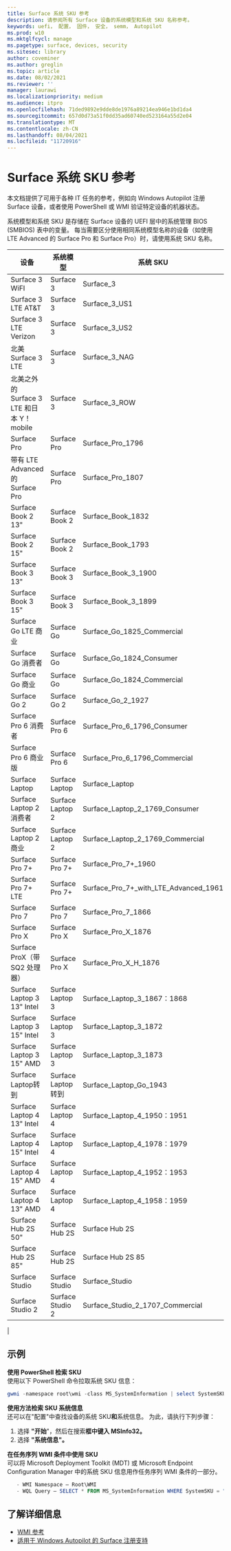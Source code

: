 ```yaml
---
title: Surface 系统 SKU 参考
description: 请参阅所有 Surface 设备的系统模型和系统 SKU 名称参考。
keywords: uefi， 配置， 固件， 安全， semm， Autopilot
ms.prod: w10
ms.mktglfcycl: manage
ms.pagetype: surface, devices, security
ms.sitesec: library
author: coveminer
ms.author: greglin
ms.topic: article
ms.date: 08/02/2021
ms.reviewer: ''
manager: laurawi
ms.localizationpriority: medium
ms.audience: itpro
ms.openlocfilehash: 71ded9892e9dde8de1976a89214ea946e1bd1da4
ms.sourcegitcommit: 657d0d73a51f0dd35ad60740ed523164a55d2e04
ms.translationtype: MT
ms.contentlocale: zh-CN
ms.lasthandoff: 08/04/2021
ms.locfileid: "11720916"
---
```

# <a name="surface-system-sku-reference"></a>Surface 系统 SKU 参考

本文档提供了可用于各种 IT 任务的参考，例如向 Windows Autopilot 注册 Surface 设备，或者使用 PowerShell 或 WMI 验证特定设备的机器状态。

系统模型和系统 SKU 是存储在 Surface 设备的 UEFI 层中的系统管理 BIOS (SMBIOS) 表中的变量。 每当需要区分使用相同系统模型名称的设备（如使用 LTE Advanced 的 Surface Pro 和 Surface Pro）时，请使用系统 SKU 名称。

| 设备   | 系统模型 | 系统 SKU       |
| ---------- | ----------- | -------------- |
| Surface 3 WiFI                                               | Surface 3        | Surface_3                        |
| Surface 3 LTE AT&T                                           | Surface 3        | Surface_3_US1                    |
| Surface 3 LTE Verizon                                        | Surface 3        | Surface_3_US2                    |
| 北美 Surface 3 LTE                                  | Surface 3        | Surface_3_NAG                    |
| 北美之外的 Surface 3 LTE 和日本 Y！mobile | Surface 3        | Surface_3_ROW                    |
| Surface Pro                                                  | Surface Pro      | Surface_Pro_1796                 |
| 带有 LTE Advanced 的 Surface Pro                                 | Surface Pro      | Surface_Pro_1807                 |
| Surface Book 2 13"                                        | Surface Book 2   | Surface_Book_1832                |
| Surface Book 2 15"                                        | Surface Book 2   | Surface_Book_1793                |
| Surface Book 3 13"                                        | Surface Book 3   | Surface_Book_3_1900                |
| Surface Book 3 15"                                        | Surface Book 3   | Surface_Book_3_1899
| Surface Go LTE 商业 | Surface Go | Surface_Go_1825_Commercial |
| Surface Go 消费者                                          | Surface Go       | Surface_Go_1824_Consumer         |
| Surface Go 商业                                        | Surface Go       | Surface_Go_1824_Commercial       |
| Surface Go 2                                                 | Surface Go 2     | Surface_Go_2_1927                |
| Surface Pro 6 消费者                                       | Surface Pro 6    | Surface_Pro_6_1796_Consumer      |
| Surface Pro 6 商业版                                     | Surface Pro 6    | Surface_Pro_6_1796_Commercial    |
| Surface Laptop                                               | Surface Laptop   | Surface_Laptop                   |
| Surface Laptop 2 消费者                                    | Surface Laptop 2 | Surface_Laptop_2_1769_Consumer   |
| Surface Laptop 2 商业                                  | Surface Laptop 2 | Surface_Laptop_2_1769_Commercial |
| Surface Pro 7+                                               | Surface Pro 7+ | Surface_Pro_7+_1960|
| Surface Pro 7+ LTE                                           | Surface Pro 7+ | Surface_Pro_7+_with_LTE_Advanced_1961|
| Surface Pro 7                 | Surface Pro 7    | Surface_Pro_7_1866         |
| Surface Pro X                 | Surface Pro X    | Surface_Pro_X_1876         |
| Surface ProX（带 SQ2 处理器）                | Surface Pro X    | Surface_Pro_X_H_1876        |
| Surface Laptop 3 13" Intel | Surface Laptop 3 | Surface_Laptop_3_1867：1868 |
| Surface Laptop 3 15" Intel | Surface Laptop 3 | Surface_Laptop_3_1872      |
| Surface Laptop 3 15" AMD   | Surface Laptop 3 | Surface_Laptop_3_1873      |
| Surface Laptop转到  | Surface Laptop转到 | Surface_Laptop_Go_1943      |
| Surface Laptop 4 13" Intel | Surface Laptop 4 | Surface_Laptop_4_1950：1951 |
| Surface Laptop 4 15" Intel | Surface Laptop 4 | Surface_Laptop_4_1978：1979     |
| Surface Laptop 4 15" AMD   | Surface Laptop 4 | Surface_Laptop_4_1952：1953     |
| Surface Laptop 4 13" AMD   | Surface Laptop 4 | Surface_Laptop_4_1958：1959    |
| Surface Hub 2S 50"  | Surface Hub 2S | Surface Hub 2S   |
| Surface Hub 2S 85"  | Surface Hub 2S | Surface Hub 2S 85   |
| Surface Studio | Surface Studio | Surface_Studio   |
| Surface Studio 2 | Surface Studio 2 | Surface_Studio_2_1707_Commercial   |
|

## <a name="examples"></a>示例

**使用 PowerShell 检索 SKU**  
使用以下 PowerShell 命令拉取系统 SKU 信息：

 ``` powershell  
gwmi -namespace root\wmi -class MS_SystemInformation | select SystemSKU 
```

**使用方法检索 SKU 系统信息**  
还可以在"配置"中查找设备的系统 SKU**和**系统信息。 为此，请执行下列步骤：

1. 选择 **"开始**"，然后在搜索**框中键入 MSInfo32。**  
1. 选择 **"系统信息"。**

**在任务序列 WMI 条件中使用 SKU**  
可以将 Microsoft Deployment Toolkit (MDT) 或 Microsoft Endpoint Configuration Manager 中的系统 SKU 信息用作任务序列 WMI 条件的一部分。

 ``` powershell  
    - WMI Namespace – Root\WMI
    - WQL Query – SELECT * FROM MS_SystemInformation WHERE SystemSKU = "Surface_Pro_1796"
 ```

## <a name="learn-more"></a>了解详细信息

- [WMI 参考](/windows/win32/wmisdk/wmi-reference)
- [适用于 Windows Autopilot 的 Surface 注册支持](surface-autopilot-registration-support.md)
